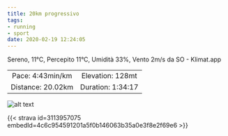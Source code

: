```yaml
---
title: 20km progressivo
tags:
- running
- sport
date: 2020-02-19 12:24:05
---
```

Sereno, 11°C, Percepito 11°C, Umidità 33%, Vento 2m/s da SO - Klimat.app

| | |
| :-: | :-: |
| Pace: 4:43min/km | Elevation: 128mt |
| Distance: 20.02km | Duration: 1:34:17 |



![alt text](/images/2020/20200219-activity-map.png "map")


{{< strava id=3113957075 embedId=4c6c954591201a5f0b146063b35a0e3f8e2f69e6 >}}
